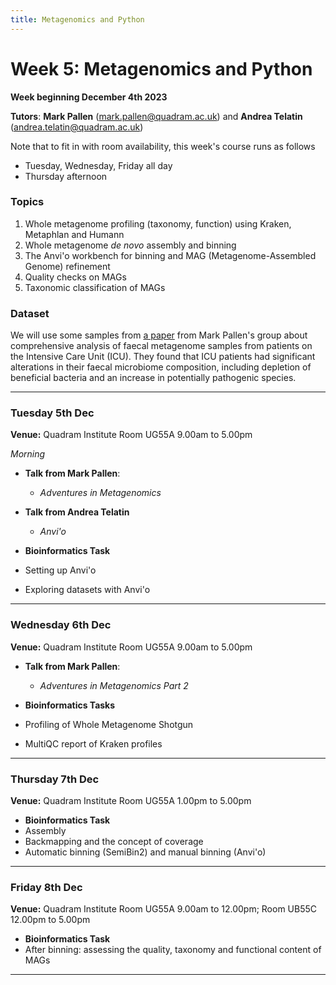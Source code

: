 ```yaml
---
title: Metagenomics and Python
---
```


# Week 5: Metagenomics and Python
**Week beginning December 4th 2023**

**Tutors**: **Mark Pallen** ([mark.pallen@quadram.ac.uk](mailto:mark.pallen@quadram.ac.uk)) and **Andrea Telatin** ([andrea.telatin@quadram.ac.uk](mailto:andrea.telatin))

Note that to fit in with room availability, this week's course runs as follows
- Tuesday, Wednesday, Friday all day
- Thursday afternoon

### Topics

1. Whole metagenome profiling (taxonomy, function) using Kraken, Metaphlan and Humann
2. Whole metagenome *de novo* assembly and binning
3. The Anvi'o workbench for binning and MAG (Metagenome-Assembled Genome) refinement
4. Quality checks on MAGs
5. Taxonomic classification of MAGs

### Dataset

We will use some samples from [a paper](https://www.microbiologyresearch.org/content/journal/mgen/10.1099/mgen.0.000293) from
Mark Pallen's group about comprehensive analysis of faecal metagenome samples from patients on the Intensive Care Unit (ICU). 
They found that ICU patients had significant alterations in their faecal microbiome composition, including depletion of beneficial bacteria and an increase in potentially pathogenic species. 

***

### Tuesday 5th Dec

**Venue:** Quadram Institute Room UG55A 9.00am to 5.00pm

*Morning*

- **Talk from Mark Pallen**:
  -  _Adventures in Metagenomics_
- **Talk from Andrea Telatin**
  - _Anvi'o_

- **Bioinformatics Task**  
- Setting up Anvi'o
- Exploring datasets with Anvi'o
  
***

### Wednesday 6th Dec

**Venue:** Quadram Institute Room UG55A 9.00am to 5.00pm

- **Talk from Mark Pallen**:
  -  _Adventures in Metagenomics Part 2_

- **Bioinformatics Tasks**  
- Profiling of Whole Metagenome Shotgun
- MultiQC report of Kraken profiles

***

### Thursday 7th Dec

**Venue:** Quadram Institute Room UG55A 1.00pm to 5.00pm

 
- **Bioinformatics Task**
- Assembly
- Backmapping and the concept of coverage
- Automatic binning (SemiBin2) and manual binning (Anvi'o)

***

### Friday 8th Dec

**Venue:** Quadram Institute Room UG55A 9.00am to 12.00pm; Room UB55C 12.00pm  to 5.00pm

- **Bioinformatics Task**
- After binning: assessing the quality, taxonomy and functional content of MAGs
 
***

